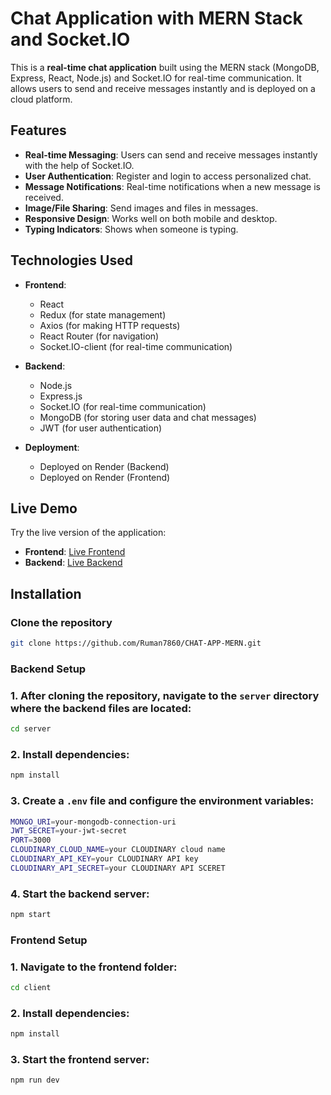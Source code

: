 # Chat Application with MERN Stack and Socket.IO

This is a **real-time chat application** built using the MERN stack (MongoDB, Express, React, Node.js) and Socket.IO for real-time communication. It allows users to send and receive messages instantly and is deployed on a cloud platform.

## Features

- **Real-time Messaging**: Users can send and receive messages instantly with the help of Socket.IO.
- **User Authentication**: Register and login to access personalized chat.
- **Message Notifications**: Real-time notifications when a new message is received.
- **Image/File Sharing**: Send images and files in messages.
- **Responsive Design**: Works well on both mobile and desktop.
- **Typing Indicators**: Shows when someone is typing.

## Technologies Used

- **Frontend**:
  - React
  - Redux (for state management)
  - Axios (for making HTTP requests)
  - React Router (for navigation)
  - Socket.IO-client (for real-time communication)

- **Backend**:
  - Node.js
  - Express.js
  - Socket.IO (for real-time communication)
  - MongoDB (for storing user data and chat messages)
  - JWT (for user authentication)

- **Deployment**:
  - Deployed on Render (Backend)
  - Deployed on Render (Frontend)

## Live Demo

Try the live version of the application:
- **Frontend**: [Live Frontend](https://chat-app-mern-frontend-yn0w.onrender.com)
- **Backend**: [Live Backend](https://chat-app-mern-backend-0e7i.onrender.com)

## Installation

### Clone the repository
```bash
git clone https://github.com/Ruman7860/CHAT-APP-MERN.git
```

### Backend Setup

### 1. After cloning the repository, navigate to the `server` directory where the backend files are located:
```bash
cd server
```

### 2. Install dependencies:
```bash
npm install
```

### 3. Create a `.env` file and configure the environment variables:
```bash
MONGO_URI=your-mongodb-connection-uri
JWT_SECRET=your-jwt-secret
PORT=3000
CLOUDINARY_CLOUD_NAME=your CLOUDINARY cloud name
CLOUDINARY_API_KEY=your CLOUDINARY API key
CLOUDINARY_API_SECRET=your CLOUDINARY API SCERET
```

### 4. Start the backend server:
```bash
npm start
```

### Frontend Setup


### 1. Navigate to the frontend folder:
```bash
cd client
```

### 2. Install dependencies:
```bash
npm install
```

### 3. Start the frontend server:
```bash
npm run dev
```




